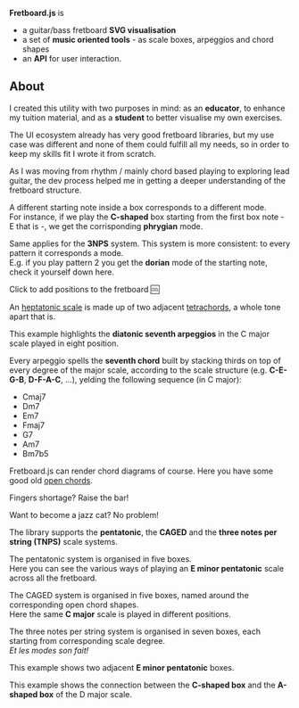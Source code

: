 <!--home.hero-->
**Fretboard.js** is

- a guitar/bass fretboard **SVG visualisation**
- a set of **music oriented tools** - as scale boxes, arpeggios and chord shapes
- an **API** for user interaction.

<!--home.about-->
## About

I created this utility with two purposes in mind: as an **educator**, to enhance my tuition material, and as a **student** to better visualise my own exercises.

The UI ecosystem already has very good fretboard libraries, but my use case was different and none of them could fulfill all my needs, so in order to keep my skills fit I wrote it from scratch.

As I was moving from rhythm / mainly chord based playing to exploring lead guitar, the dev process helped me in getting a deeper understanding of the fretboard structure.

<!--examples.modes.caged-->
A different starting note inside a box corresponds to a different mode.  
For instance, if we play the **C-shaped** box starting from the first box note - E that is -, we get the corrisponding **phrygian** mode.

<!--examples.modes.threeNotesPerString-->
Same applies for the **3NPS** system. This system is more consistent: to every pattern it corresponds a mode.  
E.g. if you play pattern 2 you get the **dorian** mode of the starting note, check it yourself down here.

<!--examples.events-->
Click to add positions to the fretboard :cool:

<!--examples.tetrachords-->
An [heptatonic scale][1] is made up of two adjacent [tetrachords][2], a whole tone apart that is.

[1]: https://en.wikipedia.org/wiki/Heptatonic_scale
[2]: https://en.wikipedia.org/wiki/Tetrachord

<!--examples.playback-->
This example highlights the **diatonic seventh arpeggios** in the C major scale played in eight position.

Every arpeggio spells the **seventh chord** built by stacking thirds on top of every degree of the major scale, according to the scale structure (e.g. **C-E-G-B**, **D-F-A-C**, ...), yelding the following sequence (in C major):

- Cmaj7
- Dm7
- Em7
- Fmaj7
- G7
- Am7
- Bm7b5

<!--examples.chords.open-->
Fretboard.js can render chord diagrams of course. Here you have some good old [open chords][open-chords].

[open-chords]: https://en.wikipedia.org/wiki/Open_chord

<!--examples.chords.barred-->
Fingers shortage? Raise the bar!

<!--examples.chords.jazz-->
Want to become a jazz cat? No problem!

<!--examples.systems.description-->
The library supports the **pentatonic**, the **CAGED** and the **three notes per string (TNPS)** scale systems.

<!--examples.systems.pentatonic-->
The pentatonic system is organised in five boxes.  
Here you can see the various ways of playing an **E minor pentatonic** scale across all the fretboard.

<!--examples.systems.caged-->
The CAGED system is organised in five boxes, named around the corresponding open chord shapes.  
Here the same **C major** scale is played in different positions.

<!--examples.systems.tnps-->
The three notes per string system is organised in seven boxes, each starting from corresponding scale degree.  
_Et les modes son fait!_

<!--examples.systems.boxes.1-->
This example shows two adjacent **E minor pentatonic** boxes.

<!--examples.systems.boxes.2-->
This example shows the connection between the **C-shaped box** and the **A-shaped box** of the D major scale.